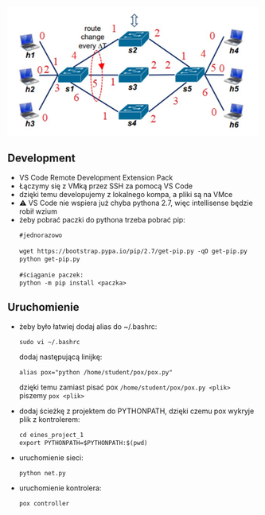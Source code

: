 ![Topology](helpers/topology.jpg "Topology")

## Development
- VS Code Remote Development Extension Pack
- Łączymy się z VMką przez SSH za pomocą VS Code
- dzięki temu developujemy z lokalnego kompa, a pliki są na VMce
- ⚠ VS Code nie wspiera już chyba pythona 2.7, więc intellisense będzie robił wzium
- żeby pobrać paczki do pythona trzeba pobrać pip:
  ```
  #jednorazowo

  wget https://bootstrap.pypa.io/pip/2.7/get-pip.py -qO get-pip.py
  python get-pip.py

  #ściąganie paczek:
  python -m pip install <paczka>
  ```
## Uruchomienie
- żeby było łatwiej dodaj alias do ~/.bashrc:
  ``` 
  sudo vi ~/.bashrc 
  ```
  dodaj następującą linijkę:

    ```
    alias pox="python /home/student/pox/pox.py"
    ```
    dzięki temu zamiast pisać pox `/home/student/pox/pox.py <plik>` piszemy `pox <plik> `
- dodaj ścieżkę z projektem  do PYTHONPATH, dzięki czemu pox wykryje plik z kontrolerem:
  ``` 
  cd eines_project_1
  export PYTHONPATH=$PYTHONPATH:$(pwd) 
  ```
- uruchomienie sieci:
  ```
  python net.py
  ```
- uruchomienie kontrolera:
  ```
  pox controller
  ```

